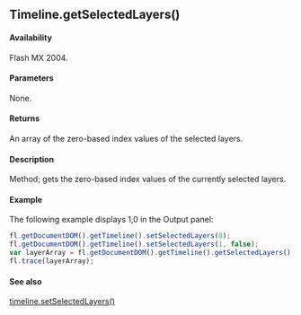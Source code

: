 ## Timeline.getSelectedLayers()

#### Availability

Flash MX 2004.

#### Parameters

None.

#### Returns

An array of the zero-based index values of the selected layers.

#### Description

Method; gets the zero-based index values of the currently selected layers.

#### Example


The following example displays 1,0 in the Output panel:
```javascript
fl.getDocumentDOM().getTimeline().setSelectedLayers(0);
fl.getDocumentDOM().getTimeline().setSelectedLayers(1, false);
var layerArray = fl.getDocumentDOM().getTimeline().getSelectedLayers();
fl.trace(layerArray);
```
#### See also

[timeline.setSelectedLayers()](../Timeline_object/timeli47.md)
